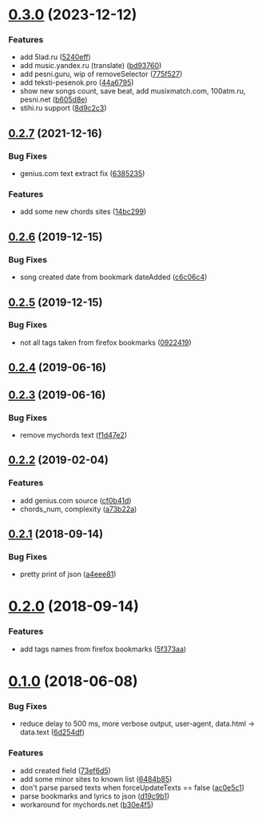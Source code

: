 # [0.3.0](https://github.com/popstas/chords-parser/compare/v0.2.7...v0.3.0) (2023-12-12)


### Features

* add 5lad.ru ([5240eff](https://github.com/popstas/chords-parser/commit/5240eff82955e2b2380d63f46d4bfd37d022c98e))
* add music.yandex.ru (translate) ([bd93760](https://github.com/popstas/chords-parser/commit/bd937604ebb8593c5213f1ba0c992f4610c13efc))
* add pesni.guru, wip of removeSelector ([775f527](https://github.com/popstas/chords-parser/commit/775f5278e1ccdbcb0d320e634a31b904adae2f04))
* add teksti-pesenok.pro ([44a6795](https://github.com/popstas/chords-parser/commit/44a6795240aa34f049b6d0ee10b38be8d16a8ccd))
* show new songs count, save beat, add musixmatch.com, 100atm.ru, pesni.net ([b605d8e](https://github.com/popstas/chords-parser/commit/b605d8ea8ee572d3c3da0757898378d9072b827b))
* stihi.ru support ([8d9c2c3](https://github.com/popstas/chords-parser/commit/8d9c2c35c693a207aa60c9b463fe0c1d51fe1244))



## [0.2.7](https://github.com/popstas/chords-parser/compare/v0.2.6...v0.2.7) (2021-12-16)


### Bug Fixes

* genius.com text extract fix ([6385235](https://github.com/popstas/chords-parser/commit/6385235c6e1f190b9db1724cf3363d62cc8d17b1))


### Features

* add some new chords sites ([14bc299](https://github.com/popstas/chords-parser/commit/14bc2997a679087468c59e2d2a8a69cad0cf2059))



## [0.2.6](https://github.com/popstas/chords-parser/compare/v0.2.5...v0.2.6) (2019-12-15)


### Bug Fixes

* song created date from bookmark dateAdded ([c6c06c4](https://github.com/popstas/chords-parser/commit/c6c06c4a4f29d589509f7a95447d07272ab58925))



## [0.2.5](https://github.com/popstas/chords-parser/compare/v0.2.4...v0.2.5) (2019-12-15)


### Bug Fixes

* not all tags taken from firefox bookmarks ([0922419](https://github.com/popstas/chords-parser/commit/0922419f13d91e8ecee45048bfc5164891ddf1af))



## [0.2.4](https://github.com/popstas/chords-parser/compare/v0.2.3...v0.2.4) (2019-06-16)



## [0.2.3](https://github.com/popstas/chords-parser/compare/v0.2.2...v0.2.3) (2019-06-16)


### Bug Fixes

* remove mychords text ([f1d47e2](https://github.com/popstas/chords-parser/commit/f1d47e21dd2dc3904a418d4ddf330399321ddcf7))



## [0.2.2](https://github.com/popstas/chords-parser/compare/v0.2.1...v0.2.2) (2019-02-04)


### Features

* add genius.com source ([cf0b41d](https://github.com/popstas/chords-parser/commit/cf0b41dfe406dbf2d11f2d054e19521cbf693dc0))
* chords_num, complexity ([a73b22a](https://github.com/popstas/chords-parser/commit/a73b22a2a671db2ffd6fb6869101a074fbddfa2c))



## [0.2.1](https://github.com/popstas/chords-parser/compare/v0.2.0...v0.2.1) (2018-09-14)


### Bug Fixes

* pretty print of json ([a4eee81](https://github.com/popstas/chords-parser/commit/a4eee81a7b43bbe761f54257ec63a2766ae5e444))



# [0.2.0](https://github.com/popstas/chords-parser/compare/v0.1.0...v0.2.0) (2018-09-14)


### Features

* add tags names from firefox bookmarks ([5f373aa](https://github.com/popstas/chords-parser/commit/5f373aac006bc6b4bf930f9b4d93ebe46118138c))



# [0.1.0](https://github.com/popstas/chords-parser/compare/d19c9b115099faef71b5351900cc2c79d04a1a37...v0.1.0) (2018-06-08)


### Bug Fixes

* reduce delay to 500 ms, more verbose output, user-agent, data.html -> data.text ([6d254df](https://github.com/popstas/chords-parser/commit/6d254dfa96c6ff54af57c779e6577acb92b026d3))


### Features

* add created field ([73ef6d5](https://github.com/popstas/chords-parser/commit/73ef6d55cf2e2b295586766be0ab6fb7becf725a))
* add some minor sites to known list ([6484b85](https://github.com/popstas/chords-parser/commit/6484b85b365b3f77dbbd648c3e860fd8449882b2))
* don't parse parsed texts when forceUpdateTexts == false ([ac0e5c1](https://github.com/popstas/chords-parser/commit/ac0e5c1924a488d15be8b4b75a281a07ce8f9f77))
* parse bookmarks and lyrics to json ([d19c9b1](https://github.com/popstas/chords-parser/commit/d19c9b115099faef71b5351900cc2c79d04a1a37))
* workaround for mychords.net ([b30e4f5](https://github.com/popstas/chords-parser/commit/b30e4f5ac9e158018dbf61f0a35359988230cec7))



